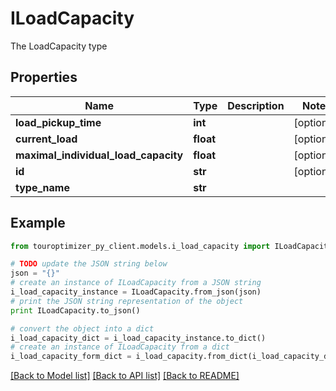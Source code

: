 # ILoadCapacity

The LoadCapacity type

## Properties

Name | Type | Description | Notes
------------ | ------------- | ------------- | -------------
**load_pickup_time** | **int** |  | [optional] 
**current_load** | **float** |  | [optional] 
**maximal_individual_load_capacity** | **float** |  | [optional] 
**id** | **str** |  | [optional] 
**type_name** | **str** |  | 

## Example

```python
from touroptimizer_py_client.models.i_load_capacity import ILoadCapacity

# TODO update the JSON string below
json = "{}"
# create an instance of ILoadCapacity from a JSON string
i_load_capacity_instance = ILoadCapacity.from_json(json)
# print the JSON string representation of the object
print ILoadCapacity.to_json()

# convert the object into a dict
i_load_capacity_dict = i_load_capacity_instance.to_dict()
# create an instance of ILoadCapacity from a dict
i_load_capacity_form_dict = i_load_capacity.from_dict(i_load_capacity_dict)
```
[[Back to Model list]](../README.md#documentation-for-models) [[Back to API list]](../README.md#documentation-for-api-endpoints) [[Back to README]](../README.md)


